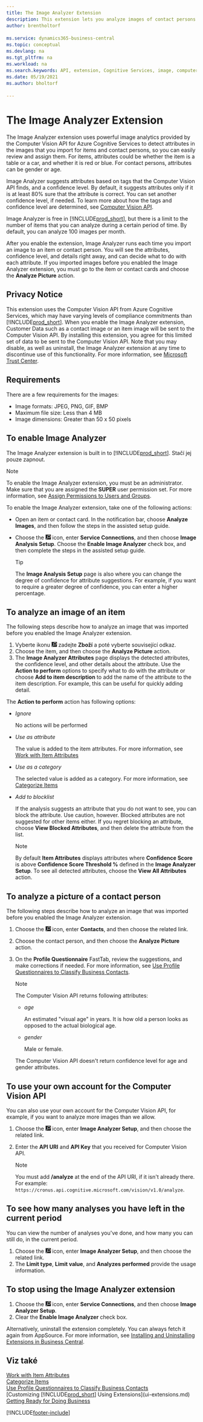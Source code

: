 ```yaml
---
title: The Image Analyzer Extension
description: This extension lets you analyze images of contact persons and items to find attributes, so you can quickly assign them in Business Central.
author: brentholtorf

ms.service: dynamics365-business-central
ms.topic: conceptual
ms.devlang: na
ms.tgt_pltfrm: na
ms.workload: na
ms.search.keywords: API, extension, Cognitive Services, image, computer vision, attribute, tag, recognition
ms.date: 05/19/2021
ms.author: bholtorf

---
```


# The Image Analyzer Extension

The Image Analyzer extension uses powerful image analytics provided by the Computer Vision API for Azure Cognitive Services to detect attributes in the images that you import for items and contact persons, so you can easily review and assign them. For items, attributes could be whether the item is a table or a car, and whether it is red or blue. For contact persons, attributes can be gender or age.

Image Analyzer suggests attributes based on tags that the Computer Vision API finds, and a confidence level. By default, it suggests attributes only if it is at least 80% sure that the attribute is correct. You can set another confidence level, if needed. To learn more about how the tags and confidence level are determined, see [Computer Vision API](https://go.microsoft.com/fwlink/?linkid=851476).

Image Analyzer is free in [!INCLUDE[prod_short](includes/prod_short.md)], but there is a limit to the number of items that you can analyze during a certain period of time. By default, you can analyze 100 images per month.

After you enable the extension, Image Analyzer runs each time you import an image to an item or contact person. You will see the attributes, confidence level, and details right away, and can decide what to do with each attribute. If you imported images before you enabled the Image Analyzer extension, you must go to the item or contact cards and choose the **Analyze Picture** action.

## Privacy Notice

This extension uses the Computer Vision API from Azure Cognitive Services, which may have varying levels of compliance commitments than [!INCLUDE[prod_short](includes/prod_short.md)]. When you enable the Image Analyzer extension, Customer Data such as a contact image or an item image will be sent to the Computer Vision API. By installing this extension, you agree for this limited set of data to be sent to the Computer Vision API. Note that you may disable, as well as uninstall, the Image Analyzer extension at any time to discontinue use of this functionality. For more information, see [Microsoft Trust Center](https://go.microsoft.com/fwlink/?linkid=851463).

## Requirements

There are a few requirements for the images:

* Image formats: JPEG, PNG, GIF, BMP
* Maximum file size: Less than 4 MB
* Image dimensions: Greater than 50 x 50 pixels

## To enable Image Analyzer

The Image Analyzer extension is built in to [!INCLUDE[prod_short](includes/prod_short.md)]. Stačí jej pouze zapnout.

> [!NOTE]  
> To enable the Image Analyzer extension, you must be an administrator. Make sure that you are assigned the **SUPER** user permission set. For more information, see [Assign Permissions to Users and Groups](ui-define-granular-permissions.md).

To enable the Image Analyzer extension, take one of the following actions:

* Open an item or contact card. In the notification bar, choose **Analyze Images**, and then follow the steps in the assisted setup guide.
* Choose the ![Lightbulb that opens the Tell Me feature.](media/ui-search/search_small.png "Tell me what you want to do") icon, enter **Service Connections**, and then choose **Image Analysis Setup**. Choose the **Enable Image Analyzer** check box, and then complete the steps in the assisted setup guide.

   > [!TIP]  
   > The **Image Analysis Setup** page is also where you can change the degree of confidence for attribute suggestions. For example, if you want to require a greater degree of confidence, you can enter a higher percentage.

## To analyze an image of an item

The following steps describe how to analyze an image that was imported before you enabled the Image Analyzer extension.

1. Vyberte ikonu ![Žárovky, která otevře funkci Řekněte mi](media/ui-search/search_small.png "Řekněte mi, co chcete dělat") zadejte **Zboží** a poté vyberte související odkaz.
2. Choose the item, and then choose the **Analyze Picture** action.
3. The **Image Analyzer Attributes** page displays the detected attributes, the confidence level, and other details about the attribute. Use the **Action to perform** options to specify what to do with the attribute or choose **Add to item description** to add the name of the attribute to the item description. For example, this can be useful for quickly adding detail.

The **Action to perform** action has following options:

* *Ignore*

   No actions will be performed
* *Use as attribute*

   The value is added to the item attributes. For more information, see [Work with Item Attributes](inventory-how-work-item-attributes.md)
* *Use as a category*

   The selected value is added as a category. For more information, see [Categorize Items](inventory-how-categorize-items.md)
* *Add to blocklist*

   If the analysis suggests an attribute that you do not want to see, you can block the attribute. Use caution, however. Blocked attributes are not suggested for other items either. If you regret blocking an attribute, choose **View Blocked Attributes**, and then delete the attribute from the list.

   > [!NOTE]  
   > By default **Item Attributes** displays attributes where **Confidence Score** is above **Confidence Score Threshold %** defined in the **Image Analyzer Setup**. To see all detected attributes, choose the **View All Attributes** action.

## To analyze a picture of a contact person

The following steps describe how to analyze an image that was imported before you enabled the Image Analyzer extension.

1. Choose the ![Lightbulb that opens the Tell Me feature.](media/ui-search/search_small.png "Tell me what you want to do") icon, enter **Contacts**, and then choose the related link.
2. Choose the contact person, and then choose the **Analyze Picture** action.
3. On the **Profile Questionnaire** FastTab, review the suggestions, and make corrections if needed. For more information, see [Use Profile Questionnaires to Classify Business Contacts](marketing-create-contact-profile-questionnaire.md).

   > [!NOTE]
   >
   > The Computer Vision API returns following attributes:
   > * *age*
   >
   >    An estimated "visual age" in years. It is how old a person looks as opposed to the actual biological age.
   > * *gender*
   >
   >    Male or female.
   >
   > The Computer Vision API doesn't return confidence level for age and gender attributes.

## To use your own account for the Computer Vision API

You can also use your own account for the Computer Vision API, for example, if you want to analyze more images than we allow.

1. Choose the ![Lightbulb that opens the Tell Me feature.](media/ui-search/search_small.png "Tell me what you want to do") icon, enter **Image Analyzer Setup**, and then choose the related link.
2. Enter the **API URI** and **API Key** that you received for Computer Vision API.

   > [!NOTE]  
   > You must add **/analyze** at the end of the API URI, if it isn't already there. For example: ```https://cronus.api.cognitive.microsoft.com/vision/v1.0/analyze```.

## To see how many analyses you have left in the current period

You can view the number of analyses you've done, and how many you can still do, in the current period.

1. Choose the ![Lightbulb that opens the Tell Me feature.](media/ui-search/search_small.png "Tell me what you want to do") icon, enter **Image Analyzer Setup**, and then choose the related link.
2. The **Limit type**, **Limit value**, and **Analyzes performed** provide the usage information.

## To stop using the Image Analyzer extension

1. Choose the ![Lightbulb that opens the Tell Me feature.](media/ui-search/search_small.png "Tell me what you want to do") icon, enter **Service Connections**, and then choose **Image Analyzer Setup**.
2. Clear the **Enable Image Analyzer** check box.

Alternatively, uninstall the extension completely. You can always fetch it again from AppSource. For more information, see [Installing and Uninstalling Extensions in Business Central](ui-extensions-install-uninstall.md#uninstalling-an-extension).

## Viz také

[Work with Item Attributes](inventory-how-work-item-attributes.md)  
[Categorize Items](inventory-how-categorize-items.md)  
[Use Profile Questionnaires to Classify Business Contacts](marketing-create-contact-profile-questionnaire.md)  
[Customizing [!INCLUDE[prod_short](includes/prod_short.md)] Using Extensions](ui-extensions.md)  
[Getting Ready for Doing Business](ui-get-ready-business.md)


[!INCLUDE[footer-include](includes/footer-banner.md)]
